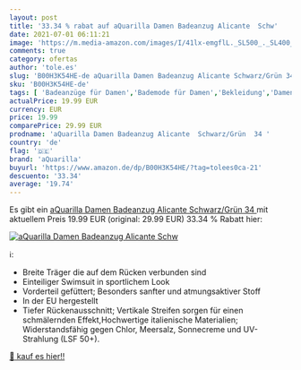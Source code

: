 ```yaml
---
layout: post
title: '33.34 % rabat auf aQuarilla Damen Badeanzug Alicante  Schw'
date: 2021-07-01 06:11:21
image: 'https://m.media-amazon.com/images/I/41lx-emgflL._SL500_._SL400_.jpg'
comments: true
category: ofertas
author: 'tole.es'
slug: 'B00H3K54HE-de aQuarilla Damen Badeanzug Alicante Schwarz/Grün 34'
sku: 'B00H3K54HE-de'
tags: [ 'Badeanzüge für Damen','Bademode für Damen','Bekleidung','Damenbekleidung','aquarilla', ]
actualPrice: 19.99 EUR
currency: EUR
price: 19.99
comparePrice: 29.99 EUR
prodname: 'aQuarilla Damen Badeanzug Alicante  Schwarz/Grün  34 '
country: 'de'
flag: '🇩🇪'
brand: 'aQuarilla'
buyurl: 'https://www.amazon.de/dp/B00H3K54HE/?tag=tolees0ca-21'
descuento: '33.34'
average: '19.74'
---
```


Es gibt ein [aQuarilla Damen Badeanzug Alicante  Schwarz/Grün  34 ](https://www.amazon.de/dp/B00H3K54HE/?tag=tolees0ca-21) mit aktuellem Preis 19.99 EUR (original: 29.99 EUR) 33.34 % Rabatt hier:

[![aQuarilla Damen Badeanzug Alicante  Schw](https://m.media-amazon.com/images/I/41lx-emgflL._SL500_._SL400_.jpg)](https://www.amazon.de/dp/B00H3K54HE/?tag=tolees0ca-21)

ℹ️:

- Breite Träger die auf dem Rücken verbunden sind
- Einteiliger Swimsuit in sportlichem Look
- Vorderteil gefüttert; Besonders sanfter und atmungsaktiver Stoff
- In der EU hergestellt
- Tiefer Rückenausschnitt; Vertikale Streifen sorgen für einen schmälernden Effekt,Hochwertige italienische Materialien; Widerstandsfähig gegen Chlor, Meersalz, Sonnecreme und UV-Strahlung (LSF 50+).

[🛒 kauf es hier!!](https://www.amazon.de/dp/B00H3K54HE/?tag=tolees0ca-21)
